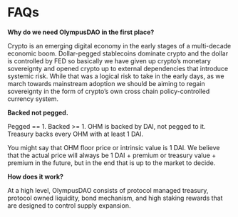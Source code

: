 # FAQs

**Why do we need OlympusDAO in the first place?**

Crypto is an emerging digital economy in the early stages of a multi-decade economic boom. Dollar-pegged stablecoins dominate crypto and the dollar is controlled by FED so basically we have given up crypto’s monetary sovereignty and opened crypto up to external dependencies that introduce systemic risk. While that was a logical risk to take in the early days, as we march towards mainstream adoption we should be aiming to regain sovereignty in the form of crypto’s own cross chain policy-controlled currency system.

**Backed not pegged.**

Pegged == 1. Backed >= 1. OHM is backed by DAI, not pegged to it. Treasury backs every OHM with at least 1 DAI.

You might say that OHM floor price or intrinsic value is 1 DAI. We believe that the actual price will always be 1 DAI + premium or treasury value + premium in the future, but in the end that is up to the market to decide.

**How does it work?**

At a high level, OlympusDAO consists of protocol managed treasury, protocol owned liquidity, bond mechanism, and high staking rewards that are designed to control supply expansion.
